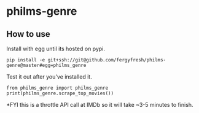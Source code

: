 # philms-genre

## How to use

Install with egg until its hosted on pypi.
```
pip install -e git+ssh://git@github.com/fergyfresh/philms-genre@master#egg=philms_genre
```

Test it out after you've installed it.

```
from philms_genre import philms_genre
print(philms_genre.scrape_top_movies())
```

*FYI this is a throttle API call at IMDb so it will take ~3-5 minutes to finish.
